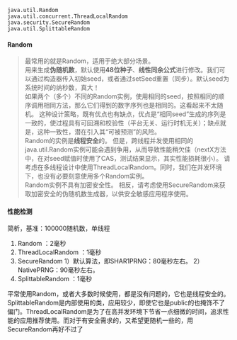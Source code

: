 ```
java.util.Random
java.util.concurrent.ThreadLocalRandom
java.security.SecureRandom
java.util.SplittableRandom
```

#### Random  
> 最常用的就是Random，适用于绝大部分场景。  
用来生成**伪随机数**，默认使用**48位种子**、**线性同余公式**进行修改。我们可以通过构造器传入初始seed，或者通过setSeed重置（同步）。默认seed为系统时间的纳秒数，真大！  
如果两个（多个）不同的Random实例，使用相同的seed，按照相同的顺序调用相同方法，那么它们得到的数字序列也是相同的。这看起来不太随机。  这种设计策略，既有优点也有缺点，优点是“相同seed”生成的序列是一致的，使过程具有可回溯和校验性（平台无关、运行时机无关）；缺点就是，这种一致性，潜在引入其“可被预测”的风险。  
Random的实例是**线程安全**的。  但是，跨线程并发使用相同的java.util.Random实例可能会遇到争用，从而导致性能稍欠佳（nextX方法中，在对seed赋值时使用了CAS，测试结果显示，其实性能损耗很小）。 请考虑在多线程设计中使用ThreadLocalRandom。同时，我们在并发环境下，也没有必要刻意使用多个Random实例。  
Random实例不具有加密安全性。  相反，请考虑使用SecureRandom来获取加密安全的伪随机数生成器，以供安全敏感应用程序使用。  

#### 性能检测
简析，基准：100000随机数，单线程

1. Random ：2毫秒
2. ThreadLocalRandom ：1毫秒
3. SecureRandom
	1）默认算法，即SHAR1PRNG：80毫秒左右。
	2）NativePRNG：90毫秒左右。
4. SplittableRandom ：1毫秒


平常使用Random，或者大多数时候使用，都是没有问题的，它也是线程安全的。SplittableRandom是内部使用的类，应用较少，即使它也是public的也掩饰不了偏门。ThreadLocalRandom是为了在高并发环境下节省一点细微的时间，追求性能的应用推荐使用。而对于有安全需求的，又希望更随机一些的，用SecureRandom再好不过了
